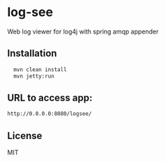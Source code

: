 log-see
=========

Web log viewer for log4j with spring amqp appender 

Installation
--------------

```sh
  mvn clean install
  mvn jetty:run
```




URL to access app: 
--------------
```sh
http://0.0.0.0:8080/logsee/
```


License
----

MIT


